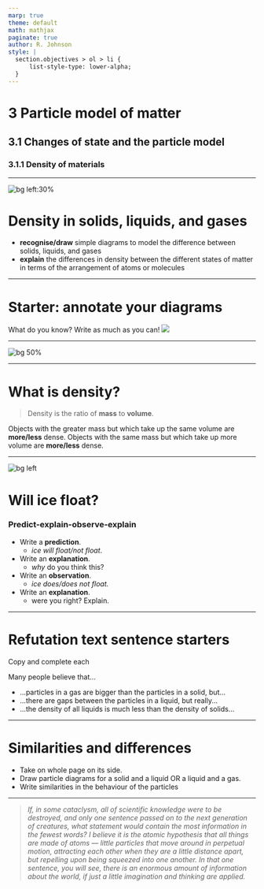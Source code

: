```yaml
---
marp: true
theme: default
math: mathjax
paginate: true
author: R. Johnson
style: |
  section.objectives > ol > li {
      list-style-type: lower-alpha;
  }
---
```


# 3 Particle model of matter

## 3.1 Changes of state and the particle model

### 3.1.1 Density of materials

---

<!-- _class: objectives -->

![bg left:30%](https://images.unsplash.com/photo-1492962827063-e5ea0d8c01f5?ixlib=rb-4.0.3&ixid=MnwxMjA3fDB8MHxwaG90by1wYWdlfHx8fGVufDB8fHx8&auto=format&fit=crop&w=2121&q=80)

# Density in solids, liquids, and gases

- **recognise/draw** simple diagrams to model the difference between solids, liquids, and gases
- **explain** the differences in density between the different states of matter in terms of the arrangement of atoms or molecules

---

# Starter: annotate your diagrams

What do you know? Write as much as you can!
![](https://gradegorilla.com/chemistry/EDE/States/SLG_particles.png)

---

![bg 50%](https://gradegorilla.com/chemistry/EDE/States/SLG_particles.png)

---

# What is density?

> Density is the ratio of **mass** to **volume**.

Objects with the greater mass but which take up the same volume are **more/less** dense.
Objects with the same mass but which take up more volume are **more/less** dense.

---

![bg left](https://www.lhdlimited.co.uk/site/assets/files/1065/vogticecubes.jpg)

# Will ice float?

### Predict-explain-observe-explain

- Write a **prediction**.
  - _ice will float/not float_.
- Write an **explanation**.
  - _why_ do you think this?
- Write an **observation**.
  - _ice does/does not float._
- Write an **explanation**.
  - were you right? Explain.

---

# Refutation text sentence starters

Copy and complete each

Many people believe that...

- ...particles in a gas are bigger than the particles in a solid, but...
- ...there are gaps between the particles in a liquid, but really...
- ...the density of all liquids is much less than the density of solids...

---

# Similarities and differences

- Take on whole page on its side.
- Draw particle diagrams for a solid and a liquid OR a liquid and a gas.
- Write similarities in the behaviour of the particles

---

> _If, in some cataclysm, all of scientific knowledge were to be destroyed, and only one sentence passed on to the next generation of creatures, what statement would contain the most information in the fewest words? I believe it is the atomic hypothesis that all things are made of atoms — little particles that move around in perpetual motion, attracting each other when they are a little distance apart, but repelling upon being squeezed into one another. In that one sentence, you will see, there is an enormous amount of information about the world, if just a little imagination and thinking are applied._
